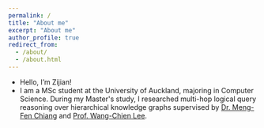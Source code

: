 ```yaml
---
permalink: /
title: "About me"
excerpt: "About me"
author_profile: true
redirect_from: 
  - /about/
  - /about.html
---
```


* Hello, I’m Zijian!
* I am a MSc student at the University of Auckland, majoring in Computer Science. During my Master's study, I researched multi-hop logical query reasoning over hierarchical knowledge graphs supervised by [Dr. Meng-Fen Chiang](https://ankechiang.github.io/) and [Prof. Wang-Chien Lee](https://sites.psu.edu/wlee/).
